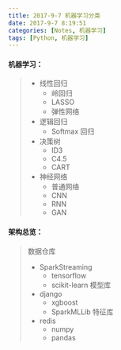 ```yaml
---
title: 2017-9-7 机器学习分类 
date: 2017-9-7 8:19:51
categories: [Notes, 机器学习]
tags: [Python, 机器学习]
---
```

#### 机器学习：
<!--more-->
> - 线性回归
>   * 岭回归
>   * LASSO
>   * 弹性网络
> - 逻辑回归
>   * Softmax 回归
> - 决策树
>   * ID3
>   * C4.5
>   * CART
> - 神经网络
>   * 普通网络
>   * CNN
>   * RNN
>   * GAN

#### 架构总览：
> 数据仓库
> - SparkStreaming
>   * tensorflow
>   * scikit-learn
> 模型库
> - django
>   * xgboost
>   * SparkMLLib
> 特征库
> - redis
>   * numpy
>   * pandas